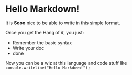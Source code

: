 # Hello Markdown!

It is **Sooo** nice to be able to write in this simple format.

Once you get the Hang of *it*, you just:

* Remember the basic syntax
* Write your doc
* done

Now you can be a wiz at this language and code stuff like `console.writeline("Hello Markdown!");`
